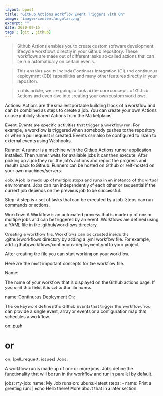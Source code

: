 ```yaml
---
layout: bpost
title: "GitHub Actions Workflow Event Triggers with On"
image: "images/content/angular.png"
excerpt: ""
date: 2020-09-15
tags : [git , github]
---
```


>Github Actions enables you to create custom software development lifecycle workflows directly in your Github repository. These workflows are made out of different tasks so-called actions that can be run automatically on certain events.

>This enables you to include Continues Integration (CI) and continuous deployment (CD) capabilities and many other features directly in your repository.


>In this article, we are going to look at the core concepts of Github Actions and even dive into creating your own custom workflows.


Actions:
Actions are the smallest portable building block of a workflow and can be combined as steps to create a job. You can create your own Actions or use publicly shared Actions from the Marketplace.

Event:
Events are specific activities that trigger a workflow run. For example, a workflow is triggered when somebody pushes to the repository or when a pull request is created. Events can also be configured to listen to external events using Webhooks.

Runner:
A runner is a machine with the Github Actions runner application installed. Then runner waits for available jobs it can then execute. After picking up a job they run the job's actions and report the progress and results back to Github. Runners can be hosted on Github or self-hosted on your own machines/servers.

Job:
A job is made up of multiple steps and runs in an instance of the virtual environment. Jobs can run independently of each other or sequential if the current job depends on the previous job to be successful.

Step:
A step is a set of tasks that can be executed by a job. Steps can run commands or actions.

Workflow:
A Workflow is an automated process that is made up of one or multiple jobs and can be triggered by an event. Workflows are defined using a YAML file in the .github/workflows directory.


Creating a workflow file:
Workflows can be created inside the .github/workflows directory by adding a .yml workflow file. For example, add .github/workflows/continuous-deployment.yml to your project.

After creating the file you can start working on your workflow.

Here are the most important concepts for the workflow file.

Name:

The name of your workflow that is displayed on the Github actions page. If you omit this field, it is set to the file name.

name: Continuous Deployment
On:

The on keyword defines the Github events that trigger the workflow. You can provide a single event, array or events or a configuration map that schedules a workflow.

on: push
# or
on: [pull_request, issues]
Jobs:

A workflow run is made up of one or more jobs. Jobs define the functionality that will be run in the workflow and run in parallel by default.

jobs:
  my-job:
    name: My Job
    runs-on: ubuntu-latest
    steps:
    - name: Print a greeting
      run: |
        echo Hello there!
More about that in a later section.